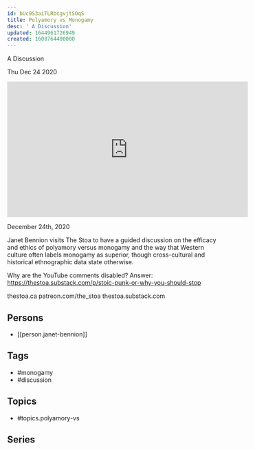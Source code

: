 ```yaml
---
id: bUc9S3aiTLRbcgvjtSOqS
title: Polyamory vs Monogamy
desc: ' A Discussion'
updated: 1644961726949
created: 1608764400000
---
```



 A Discussion

Thu Dec 24 2020

<iframe width="560" height="315" src="https://www.youtube.com/embed/iIilq3IiDsw" title="Polyamory vs Monogamy: A Discussion w/ Janet Bennion" frameborder="0" allow="accelerometer; autoplay; clipboard-write; encrypted-media; gyroscope; picture-in-picture" allowfullscreen ></iframe>

December 24th, 2020

Janet Bennion visits The Stoa to have a guided discussion on the efficacy and ethics of polyamory versus monogamy and the way that Western culture often labels monogamy as superior, though cross-cultural and historical ethnographic data state otherwise.

Why are the YouTube comments disabled? Answer: https://thestoa.substack.com/p/stoic-punk-or-why-you-should-stop

thestoa.ca
patreon.com/the_stoa
thestoa.substack.com

## Persons

- [[person.janet-bennion]]

## Tags

- #monogamy
- #discussion

## Topics

- #topics.polyamory-vs

## Series



